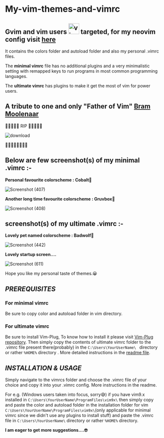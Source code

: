 # My-vim-themes-and-vimrc
## Gvim and vim users   <img src="https://cdn.jsdelivr.net/gh/devicons/devicon/icons/vim/vim-original.svg" alt="vim" width="35" height="35"/> targeted, for my neovim config visit [here](https://github.com/JoydeepMallick/My-Neovim-config-in-LUA)
It contains the colors folder and autoload folder and also my personal .vimrc files. 

The **minimal vimrc** file has no additional plugins and a very minimalistic setting with remapped keys to run programs in most common programming languages.

The **ultimate vimrc** has plugins to make it get the most of vim for power users.

## A tribute to one and only **"Father of Vim"** [Bram Moolenaar](https://en.wikipedia.org/wiki/Bram_Moolenaar)

🙏🏼🙏🏼🥺 RIP 🥺🙏🏼🙏🏼

![download](https://github.com/JoydeepMallick/My-vim-themes-and-vimrc/assets/94801952/d8c0e48f-485a-427d-a3a4-d3817f0e619d)


🌼🌸🌺💐💐🌺🌸🌼
## Below are few screenshot(s) of my minimal .vimrc  :-

**__Personal favourite colorscheme : Cobalt🥶__**

![Screenshot (407)](https://user-images.githubusercontent.com/94801952/187082373-a3fdb45a-03d1-4d92-afe3-6b310e225289.png)

**Another long time favourite colorscheme : Gruvbox🐷**

![Screenshot (408)](https://user-images.githubusercontent.com/94801952/187082429-8628adb2-e271-4123-b8bc-caa2f91d7fe0.png)

## screenshot(s) of my ultimate .vimrc  :-

**Lovely pet named colorscheme  : Badwolf🐺**

![Screenshot (442)](https://user-images.githubusercontent.com/94801952/208480616-b2d87c0c-c39d-4d34-a224-dcd54563714a.png)

**Lovely startup screen....**

![Screenshot (611)](https://github.com/JoydeepMallick/My-vim-themes-and-vimrc/assets/94801952/4366959b-5c12-4379-a93f-9df000741ad1)


Hope you like my personal taste of themes.😀

## ***PREREQUISITES***
### For minimal vimrc
Be sure to copy color and autoload folder in vim directory.

### For ultimate vimrc
Be sure to install Vim-Plug, To know how to install it please visit [Vim-Plug repository](https://github.com/junegunn/vim-plug). Then simply copy the contents of ultimate vimrc folder to the .vimrc file present there(probably) in the ```C:\Users\YourUserName\ ``` directory or rather ```%HOME%``` directory .  More detailed instructions in the [readme file](https://github.com/JoydeepMallick/My-vim-themes-and-vimrc/blob/main/vimrcs/ultimate_vimrc/readme.md).

## ***INSTALLATION & USAGE***
Simply navigate to the vimrcs folder and choose the .vimrc file of your choice and copy it into your .vimrc config. More instructions in the readme.

For e.g. (Windows users taken into focus, sorry😅) if you have vim9.x installed in ```C:\Users\YourUserName\ProgramFiles\vim9x\``` then simply copy and paste the color and autoload folder in the installation folder for vim ``` C:\Users\YourUserName\ProgramFiles\vim9x\ ```(only applicable for minimal vimrc since we didn't use any plugins to install stuff) and paste the .vimrc file in ``` C:\Users\YourUserName\ ``` directory or rather ```%HOME%``` directory.




**I am eager to get more suggestions....🤓**
